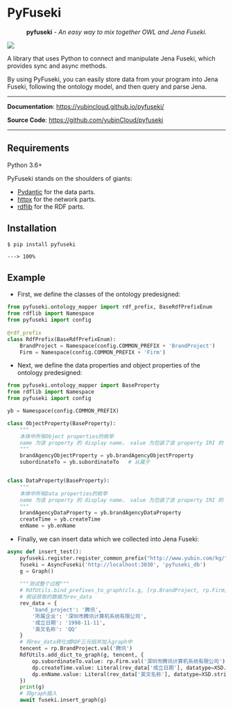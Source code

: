 # PyFuseki
<p align="center"><strong>pyfuseki</strong> <em>- An easy way to mix together OWL and Jena Fuseki.</em>   
</p>
<p>
<img src="https://img.shields.io/github/license/yubinCloud/pyfuseki">
</p>
A library that uses Python to connect and manipulate Jena Fuseki, which provides sync and async methods.

By using PyFuseki, you can easily store data from your program into Jena Fuseki, following the ontology model, and then query and parse Jena.

---

**Documentation**: <a href="https://yubincloud.github.io/pyfuseki/" target="_blank">https://yubincloud.github.io/pyfuseki/</a>

**Source Code**: <a href="https://github.com/yubinCloud/pyfuseki" target="_blank">https://github.com/yubinCloud/pyfuseki</a>

---
## Requirements

Python 3.6+

PyFuseki stands on the shoulders of giants:

+ [Pydantic](https://pydantic-docs.helpmanual.io/) for the data parts.
+ [httpx](https://www.python-httpx.org/) for the network parts.
+ [rdflib](https://rdflib.readthedocs.io/en/stable/) for the RDF parts.

## Installation

```console
$ pip install pyfuseki

---> 100%
```

## Example

+ First, we define the classes of the ontology predesigned:

```Python
from pyfuseki.ontology_mapper import rdf_prefix, BaseRdfPrefixEnum
from rdflib import Namespace
from pyfuseki import config
   
@rdf_prefix
class RdfPrefix(BaseRdfPrefixEnum):
    BrandProject = Namespace(config.COMMON_PREFIX + 'BrandProject')
    Firm = Namespace(config.COMMON_PREFIX + 'Firm')
```

+ Next, we define the data properties and object properties of the ontology predesigned:

```Python
from pyfuseki.ontology_mapper import BaseProperty
from rdflib import Namespace
from pyfuseki import config

yb = Namespace(config.COMMON_PREFIX)

class ObjectProperty(BaseProperty):
    """
    本体中所有Object properties的枚举
    name 为该 property 的 display name， value 为包装了该 property IRI 的 URIRef 对象
    """
    brandAgencyObjectProperty = yb.brandAgencyObjectProperty
    subordinateTo = yb.subordinateTo   # 从属于


class DataProperty(BaseProperty):
    """
    本体中所有Data properties的枚举
    name 为该 property 的 display name， value 为包装了该 property IRI 的 URIRef 对象
    """
    brandAgencyDataProperty = yb.brandAgencyDataProperty
    createTime = yb.createTime
    enName = yb.enName
```

+ Finally, we can insert data which we collected into Jena Fuseki:

```Python
async def insert_test():
    pyfuseki.register.register_common_prefix("http://www.yubin.com/kg/")
    fuseki = AsyncFuseki('http://localhost:3030', 'pyfuseki_db')
    g = Graph()
   
    """测试整个过程"""
    # RdfUtils.bind_prefixes_to_graph(cls.g, [rp.BrandProject, rp.Firm])  # 绑定前缀
    # 假设获取的数据为rev_data
    rev_data = {
        'band_project': '腾讯',
        '所属企业': '深圳市腾讯计算机系统有限公司',
        '成立日期': '1998-11-11',
        '英文名称': 'QQ'
    }
    # 将rev_data转化成RDF三元组并加入graph中
    tencent = rp.BrandProject.val('腾讯')
    RdfUtils.add_dict_to_graph(g, tencent, {
        op.subordinateTo.value: rp.Firm.val('深圳市腾讯计算机系统有限公司'),
        dp.createTime.value: Literal(rev_data['成立日期'], datatype=XSD.date),
        dp.enName.value: Literal(rev_data['英文名称'], datatype=XSD.string)
    })
    print(g)
    # 将graph插入
    await fuseki.insert_graph(g)
```

